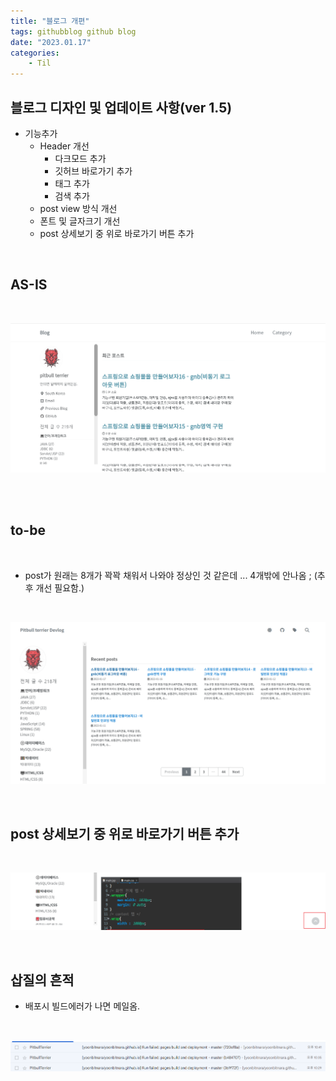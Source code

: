 ```yaml
---
title: "블로그 개편"
tags: githubblog github blog
date: "2023.01.17"
categories: 
    - Til
---
```


## 블로그 디자인 및 업데이트 사항(ver 1.5)
- 기능추가
    - Header 개선
        - 다크모드 추가
        - 깃허브 바로가기 추가
        - 태그 추가
        - 검색 추가
    - post view 방식 개선
    - 폰트 및 글자크기 개선
    - post 상세보기 중 위로 바로가기 버튼 추가

<br>

## AS-IS

<br>

![](/assets/images/as-is.PNG)

<br>
<br>

## to-be

<br>

- post가 원래는 8개가 꽉꽉 채워서 나와야 정상인 것 같은데 ... 4개밖에 안나옴 ; (추후 개선 필요함.)

<br>

![](/assets/images/to-be.PNG)


<br>

## post 상세보기 중 위로 바로가기 버튼 추가

<br>

![](/assets/images/tobe.PNG)

<br>

## 삽질의 흔적
- 배포시 빌드에러가 나면 메일옴.

<br>

![](/assets/images/sapzil.PNG)